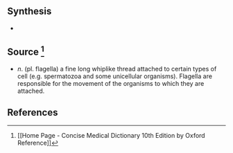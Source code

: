 ## Synthesis
- 
## Source [^1]
- $n$. (pl. flagella) a fine long whiplike thread attached to certain types of cell (e.g. spermatozoa and some unicellular organisms). Flagella are responsible for the movement of the organisms to which they are attached.
## References

[^1]: [[Home Page - Concise Medical Dictionary 10th Edition by Oxford Reference]]